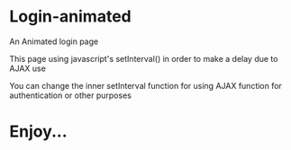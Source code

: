 # Login-animated
An Animated login page

This page using javascript's setInterval() in order to make a delay due to AJAX use

You can change the inner setInterval function for using AJAX function for authentication or other purposes

# Enjoy...
